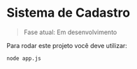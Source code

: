 <h1> Sistema de Cadastro </h1>

> Fase atual: Em desenvolvimento

Para rodar este projeto você deve utilizar:
```
node app.js
````
